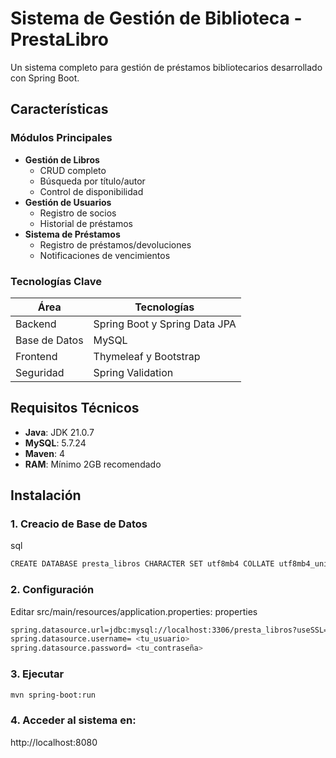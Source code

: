 # Sistema de Gestión de Biblioteca - PrestaLibro

Un sistema completo para gestión de préstamos bibliotecarios desarrollado con Spring Boot.

##  Características

### Módulos Principales
- **Gestión de Libros**
  - CRUD completo
  - Búsqueda por título/autor
  - Control de disponibilidad
- **Gestión de Usuarios**
  - Registro de socios
  - Historial de préstamos
- **Sistema de Préstamos**
  - Registro de préstamos/devoluciones
  - Notificaciones de vencimientos

### Tecnologías Clave
| Área          | Tecnologías                     |
|---------------|---------------------------------|
| Backend       | Spring Boot y Spring Data JPA|
| Base de Datos | MySQL                           |
| Frontend      | Thymeleaf y Bootstrap           |
| Seguridad     | Spring Validation               |

## Requisitos Técnicos

- **Java**: JDK 21.0.7
- **MySQL**: 5.7.24
- **Maven**: 4
- **RAM**: Mínimo 2GB recomendado

## Instalación

### 1. Creacio de Base de Datos

sql
```bash
CREATE DATABASE presta_libros CHARACTER SET utf8mb4 COLLATE utf8mb4_unicode_ci;
```

### 2. Configuración

Editar src/main/resources/application.properties:
properties

```bash
spring.datasource.url=jdbc:mysql://localhost:3306/presta_libros?useSSL=false
spring.datasource.username= <tu_usuario>
spring.datasource.password= <tu_contraseña>
```

### 3. Ejecutar

```bash
mvn spring-boot:run
```
### 4. Acceder al sistema en:
http://localhost:8080
